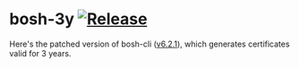 # bosh-3y [![Release](https://github.com/peco8/bosh-3y/workflows/Release/badge.svg)](https://github.com/peco8/bosh-3y/actions?query=workflow%3ARelease)
Here's the patched version of bosh-cli ([v6.2.1](https://github.com/cloudfoundry/bosh-cli/tree/v6.2.1)), which generates certificates valid for 3 years.
